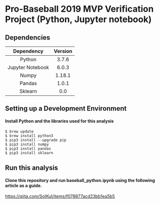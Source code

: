# Pro-Baseball 2019 MVP Verification Project (Python, Jupyter notebook)

## Dependencies

| Dependency | Version |
| :--------: | :-----: |
|   Python   |  3.7.6  |
|   Jupyter Notebook    |   6.0.3  |
|   Numpy    | 1.18.1  |
|   Pandas   | 1.0.1   |
|   Sklearn  | 0.0     |

## Setting up a Development Environment

#### Install Python and the libraries used for this analysis
```console
$ brew update
$ brew install python3
$ pip3 install --upgrade pip
$ pip3 install numpy
$ pip3 install pandas
$ pip3 install sklearn
```

## Run this analysis

#### Clone this repository and run baseball_python.ipynb using the following article as a guide.

https://qiita.com/SolKul/items/f078877acd23bb1ea5b5
